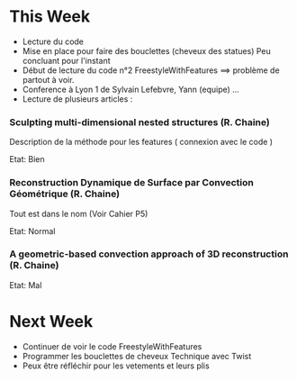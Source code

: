 # This Week 

- Lecture du code 
- Mise en place pour faire des bouclettes (cheveux des statues) Peu concluant pour l'instant
- Début de lecture du code n°2 FreestyleWithFeatures ==> problème de partout à voir.
- Conference à Lyon 1 de Sylvain Lefebvre, Yann (equipe) ...  
- Lecture de plusieurs articles :

### Sculpting multi-dimensional nested structures (R. Chaine) 

Description de la méthode pour les features ( connexion avec le code )

Etat: Bien 

### Reconstruction Dynamique de Surface par Convection Géométrique (R. Chaine) 

Tout est dans le nom (Voir Cahier P5)

Etat: Normal 

### A geometric-based convection approach of 3D reconstruction (R. Chaine) 

Etat: Mal 

# Next Week

- Continuer de voir le code FreestyleWithFeatures
- Programmer les bouclettes de cheveux Technique avec Twist 
- Peux être réfléchir pour les vetements et leurs plis
